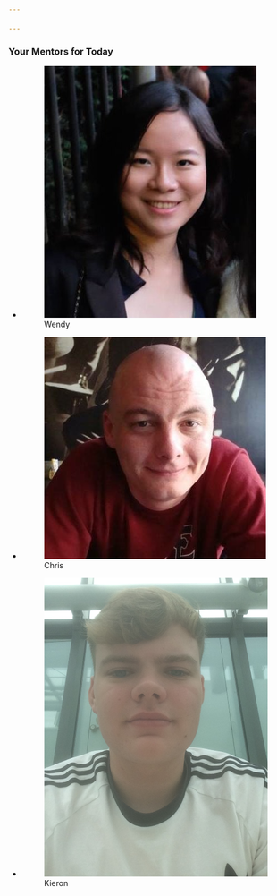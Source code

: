 ```yaml
---

---
```


### Your Mentors for Today

<ul class="flexblock gallery">
  <li>
    <figure>
      <img alt="Wendy" src="../assets/images/mentor-wc.jpg" />
      <figcaption>Wendy</figcaption>
    </figure>
  </li>
  <li>
  <figure>
    <img alt="Chris" src="../assets/images/mentor-cl.jpg" />
    <figcaption>Chris</figcaption>
  </figure>
  </li>
  <li>
    <figure>
      <img alt="Lauren" src="../assets/images/mentor-km.jpg" />
      <figcaption>Kieron</figcaption>
    </figure>
  </li>
</ul>

